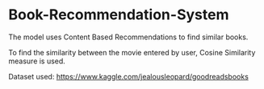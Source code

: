 # Book-Recommendation-System

The model uses Content Based Recommendations to find similar books.

To find the similarity between the movie entered by user, Cosine Similarity measure is used.

Dataset used: https://www.kaggle.com/jealousleopard/goodreadsbooks
